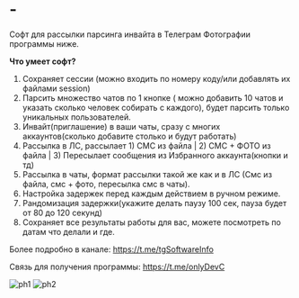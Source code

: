 # -
Софт для рассылки парсинга инвайта в Телеграм
Фотографии программы ниже. 

<b>Что умеет софт?</b>

1. Сохраняет сессии (можно входить по номеру коду/или добавлять их файлами session)
2. Парсить множество чатов по 1 кнопке ( можно добавить 10 чатов и указать сколько человек собирать с каждого), будет парсить только уникальных пользователей.
3. Инвайт(приглашение) в ваши чаты, сразу с многих аккаунтов(сколько добавите столько и будут работать)
4. Рассылка в ЛС, рассылает 1) СМС из файла | 2) СМС + ФОТО из файла | 3) Пересылает сообщения из Избранного аккаунта(кнопки и тд)
5. Рассылка в чаты, формат рассылки такой же как и в ЛС (Смс из файла, смс + фото, пересылка смс в чаты).
6. Настройка задержек перед каждым действием в ручном режиме.
7. Рандомизация задержки(укажите делать паузу 100 сек, пауза будет от 80 до 120 секунд)
8. Сохраняет все результаты работы для вас, можете посмотреть по датам что делали и где.
   
Более подробно в канале: https://t.me/tgSoftwareInfo

Связь для получения программы: https://t.me/onlyDevC

![ph1](https://i.imgur.com/rT8JlDR.jpeg)
![ph2](https://i.imgur.com/iRMQ3Ir.jpeg)

